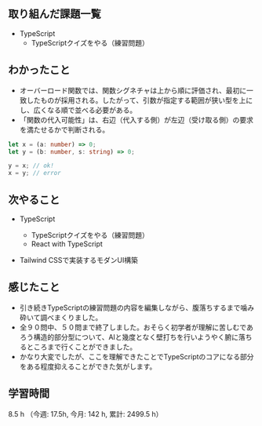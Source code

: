 ## 取り組んだ課題一覧
- TypeScript
    - TypeScriptクイズをやる（練習問題）
    
## わかったこと
- オーバーロード関数では、関数シグネチャは上から順に評価され、最初に一致したものが採用される。したがって、引数が指定する範囲が狭い型を上にし、広くなる順で並べる必要がある。
- 「関数の代入可能性」は、右辺（代入する側）が左辺（受け取る側）の要求を満たせるかで判断される。
```ts
let x = (a: number) => 0;
let y = (b: number, s: string) => 0;

y = x; // ok!
x = y; // error
```    
            
## 次やること
- TypeScript
    - TypeScriptクイズをやる（練習問題）
    - React with TypeScript

- Tailwind CSSで実装するモダンUI構築

    
## 感じたこと
- 引き続きTypeScriptの練習問題の内容を編集しながら、腹落ちするまで噛み砕いて調べまくりました。
- 全９０問中、５０問まで終了しました。おそらく初学者が理解に苦しむであろう構造的部分型について、AIと幾度となく壁打ちを行いようやく腑に落ちるところまで行くことができました。
- かなり大変でしたが、ここを理解できたことでTypeScriptのコアになる部分をある程度抑えることができた気がします。        
                    
## 学習時間
8.5 h （今週: 17.5h, 今月: 142 h, 累計: 2499.5 h）